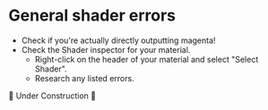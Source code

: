 # General shader errors

- Check if you're actually directly outputting magenta!
- Check the Shader inspector for your material.
   - Right-click on the header of your material and select "Select Shader".
   - Research any listed errors.

🚧 Under Construction 🚧
